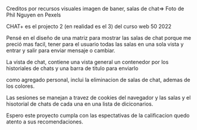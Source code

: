 Creditos por recursos visuales
imagen de baner, salas de chat=> Foto de Phil Nguyen en Pexels

CHAT+ es el projecto 2 (en realidad es el 3) del curso web 50 2022

Pensé en el diseño de una matriz para mostrar las salas de chat 
porque me preció mas facil, tener para el usuario todas las salas en una sola vista y entrar y salir para enviar mensaje o cambiar.

La vista de chat, contiene una vista general
un contenedor por los historiales de chats
y una barra de titulo para enviarlo

como agregado personal, inclui la eliminacion de salas de chat,
ademas de los colores.

Las sesiones se manejan a travez de cookies del navegador
y las salas y el hisotorial de chats de cada una en una lista de diciconarios.

Espero este proyecto cumpla con las espectativas de la calificacion
quedo atento a sus recomendaciones.